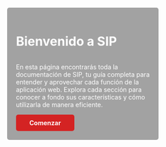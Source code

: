 <style>
    [data-md-component="palette"] {
        display: none !important;
    }

    /* [data-md-color-scheme="slate"] {
    --md-logo-image: url(/assets/logoCut_alt.png);
    } */

    .md-logo{
    --md-logo-image: url(/assets/logoCut_alt.png);
    }

    .md-ellipsis{
        color: white;
    }

    .md-tabs {
    background: transparent;
    color: white;
    display: block;
    line-height: 1.3;
    overflow: auto;
    width: 100%;
    z-index: 3;
    }

    .md-tabs__item--active{
        color: white;
    }

    .md-search{
        display: none !important;
    }

    body {
        position: relative;
        overflow: hidden;
    }

    .background-container {
        position: fixed;
        top: 0;
        left: 0;
        width: 100%;
        height: 100%;
        z-index: -1;
    }

    .background-image {
        position: absolute;
        width: 100%;
        height: 100%;
        background-size: cover;
        background-position: center;
        background-attachment: fixed;
        transition: opacity 1s ease-in-out;
    }

    .md-header,
    .md-main,
    .md-tabs,
    .md-footer,
    .md-footer-meta {
        background: transparent !important;
        box-shadow: none !important;
    }

    
    .md-footer__link,
    .md-footer__link--next{
        display: none !important;
    }

    .md-footer-nav{
        color: red
    }

    .md-sidebar--primary {
        display: none !important;
    }

    .welcome-container {
        border-radius: 5px;
        background-color: rgba(0, 0, 0, 0.36);
        backdrop-filter: blur(5px);
        max-width: 300px;
        margin-left: -100px;
        margin-right: 50px;
        margin-top: 0.25em;
        padding: 20px;
        color: white;
        text-align: left;
    }

    .welcome-container h1 {
        background: none;
        color: white;
        display: inline-block;
        font-weight: bold;
        border-radius: 5px;
    }

    .welcome-container p {
        color: white;
        display: inline-block;
        border-radius: 5px;
    }


    .welcome-button {
        display: inline-block;
        padding: 10px 30px;
        border-radius: 5px;
        text-decoration: none;
        font-weight: bold;
        color: white !important;
    }

    .start-button {
        background-color: #d42323;
    }

    .learn-more-button {
        background: transparent !important;
        border: none;
    }
</style>

<div class="background-container">
    <div class="background-image" id="bg1"></div>
    <div class="background-image" id="bg2" style="opacity: 0;"></div>
</div>

<div class="welcome-container">
    <h1>Bienvenido a SIP</h1>
    <div>
        <p>
        En esta página encontrarás toda la documentación de SIP, tu guía completa para entender y aprovechar cada función de la aplicación web. Explora cada sección para conocer a fondo sus características y cómo utilizarla de manera eficiente.
        </p>
        <a href="/inicio/" class="welcome-button start-button">Comenzar</a>
    </div>
</div>

<script>
    const images = ["biumedia.jpg", "adios.jpg", "muroAtlas.jpg", "arteExpuesto.jpg", "gazelle.jpg", "didi.jpg", "bienvenidaBG.jpg"];
    let index = 1;
    let intervalId;

    function updateBackground() {
        const bg1 = document.getElementById("bg1");
        const bg2 = document.getElementById("bg2");

        if (!bg1 || !bg2) return; // Evita errores si los elementos no están presentes aún

        const nextImage = `../../assets/fondos/${images[index]}`;

        const fadingIn = bg1.style.opacity == "1" ? bg2 : bg1;
        const fadingOut = bg1.style.opacity == "1" ? bg1 : bg2;

        fadingIn.style.backgroundImage = `url('${nextImage}')`;
        fadingIn.style.opacity = "1";
        fadingOut.style.opacity = "0";

        index = (index + 1) % images.length;
    }

    function startImageRotation() {
        const bg1 = document.getElementById("bg1");
        const bg2 = document.getElementById("bg2");

        if (!bg1 || !bg2) return;

        bg1.style.backgroundImage = `url('../../assets/fondos/${images[0]}')`;
        bg1.style.opacity = "1";
        bg2.style.opacity = "0";
        index = 1;

        if (!intervalId) {
            intervalId = setInterval(updateBackground, 10000);
        }
    }

    function resetAndStart() {
        setTimeout(startImageRotation, 100); // Pequeño retraso para asegurar que se cargue bien
    }

    document.addEventListener("visibilitychange", () => {
        if (!document.hidden) {
            resetAndStart();
        }
    });

    // Observa cambios en la carga de la página (para MkDocs)
    const observer = new MutationObserver((mutations) => {
        mutations.forEach((mutation) => {
            if (mutation.type === "childList") {
                if (document.querySelector(".background-container")) {
                    resetAndStart();
                }
            }
        });
    });

    observer.observe(document.body, { childList: true, subtree: true });

    document.addEventListener("DOMContentLoaded", resetAndStart);
</script>

